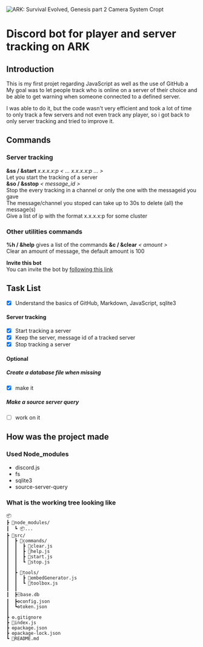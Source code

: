 ![ARK: Survival Evolved, Genesis part 2 Camera System Cropt](https://i.imgur.com/IfNjeu7.jpeg)
# Discord bot for player and server tracking on ARK  
## Introduction  
This is my first projet regarding JavaScript as well as the use of GitHub  a
My goal was to let people track who is online on a server of their choice
and be able to get warning when someone connected to a defined server.

I was able to do it, but the code wasn't very efficient and took a lot of time to only track a few servers and not even track any player, so i got back to only server tracking and tried to improve it.  

## Commands  
### Server tracking
**&ss / &start** *x.x.x.x:p  < ... x.x.x.x:p ... >*  
Let you start the tracking of a server  
**&so / &sstop** *< message_id >*  
Stop the every tracking in a channel or only the one with the messageid you gave  
The message/channel you stoped can take up to 30s to delete (all) the message(s)  
Give a list of ip with the format x.x.x.x:p for some cluster  

### Other utilities commands  
**%h / &help**
gives a list of the commands
**&c / &clear** *< amount >*  
Clear an amount of message, the default amount is 100  

**Invite this bot**  
‎‎You can invite the bot by [following this link](https://bit.ly/30LMOoe)  
## Task List  
- [x] Understand the basics of GitHub, Markdown, JavaScript, sqlite3  

#### Server tracking
- [x] Start tracking a server  
- [x] Keep the server, message id of a tracked server  
- [x] Stop tracking a server  

#### Optional
##### Create a database file when missing
- [x] make it

##### Make a source server query
- [ ] work on it

## How was the project made  
### Used Node_modules  
- discord.js  
- fs
- sqlite3  
- source-server-query  

### What is the working tree looking like  
```
📦  
┣ 📂node_modules/  
┃  ┗ 📦...  
┣ 📂src/  
┃  ┣ 📂commands/  
┃  ┃  ┣ 📜clear.js  
┃  ┃  ┣ 📜help.js  
┃  ┃  ┣ 📜start.js 
┃  ┃  ┗ 📜stop.js
┃  ┃
┃  ┣ 📂tools/  
┃  ┃  ┣ 📜embedGenerator.js 
┃  ┃  ┗ 📜toolbox.js
┃  ┃
┃  ┣🗄️base.db  
┃  ┣⚙️config.json
┃  ┗⚙️token.json
┃ 
┣ ⚙️.gitignore  
┣ 📜index.js  
┣ ⚙️package.json  
┣ ⚙️package-lock.json  
┗ 📝README.md  
``` 